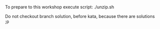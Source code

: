 To prepare to this workshop execute script:
./unzip.sh

Do not checkout branch solution, before kata, because there are solutions ;p